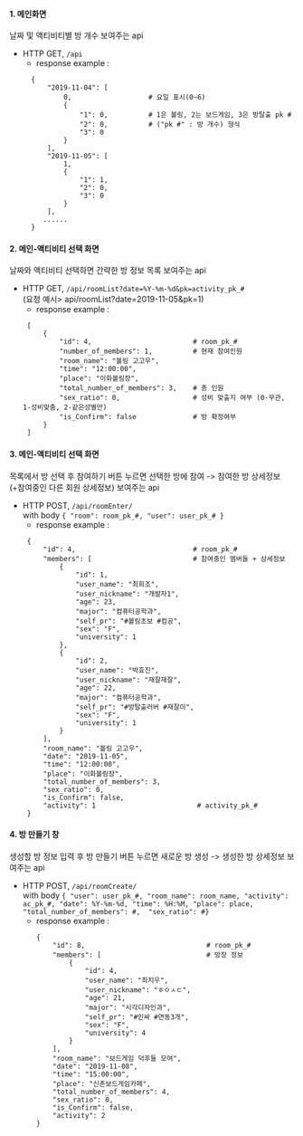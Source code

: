 #### 1. 메인화면
날짜 및 액티비티별 방 개수 보여주는 api
* HTTP GET, `/api`     
  * response example :
  ```
    {
        "2019-11-04": [           
            0,                   # 요일 표시(0~6)
            {
                "1": 0,          # 1은 볼링, 2는 보드게임, 3은 방탈출 pk #
                "2": 0,          # ("pk #" : 방 개수) 형식
                "3": 0
            }
        ],
        "2019-11-05": [
            1,
            {
                "1": 1,
                "2": 0,
                "3": 0
            }
        ],
       ......
    }
  ```

#### 2. 메인-액티비티 선택 화면
날짜와 액티비티 선택하면 간략한 방 정보 목록 보여주는 api
* HTTP GET, `/api/roomList?date=%Y-%m-%d&pk=activity_pk_#`  
(요청 예시> api/roomList?date=2019-11-05&pk=1)  
  * response example :
   ```
    [
        {
            "id": 4,                         # room_pk_#
            "number_of_members": 1,          # 현재 참여인원
            "room_name": "볼링 고고우",
            "time": "12:00:00",
            "place": "이화볼링장",
            "total_number_of_members": 3,    # 총 인원
            "sex_ratio": 0,                  # 성비 맞출지 여부 (0-무관, 1-성비맞춤, 2-같은성별만)
            "is_Confirm": false              # 방 확정여부
        }
    ]
   ```
#### 3. 메인-액티비티 선택 화면 
목록에서 방 선택 후 참여하기 버튼 누르면 선택한 방에 참여 -> 참여한 방 상세정보(+참여중인 다른 회원 상세정보) 보여주는 api

* HTTP POST, `/api/roomEnter/`   
with body `{ "room": room_pk_#, "user": user_pk_# }`   
  * response example :
   ```
    {
        "id": 4,                             # room_pk_#
        "members": [                         # 참여중인 멤버들 + 상세정보
            {
                "id": 1,
                "user_name": "최희조",
                "user_nickname": "개발자1",
                "age": 23,
                "major": "컴퓨터공학과",
                "self_pr": "#볼링초보 #컴공",
                "sex": "F",
                "university": 1
            },
            {
                "id": 2,
                "user_name": "박효진",
                "user_nickname": "재잘재잘",
                "age": 22,
                "major": "컴퓨터공학과",
                "self_pr": "#방탈출러버 #재잘이",
                "sex": "F",
                "university": 1
            }
        ],
        "room_name": "볼링 고고우",
        "date": "2019-11-05",
        "time": "12:00:00",
        "place": "이화볼링장",
        "total_number_of_members": 3,
        "sex_ratio": 0,
        "is_Confirm": false,
        "activity": 1                         # activity_pk_#
    }
   ```
  
#### 4. 방 만들기 창
생성할 방 정보 입력 후 방 만들기 버튼 누르면 새로운 방 생성 -> 생성한 방 상세정보 보여주는 api
* HTTP POST, `/api/roomCreate/`  
 with body `{ "user": user_pk_#, "room_name": room_name, "activity": ac_pk_#,
 "date": %Y-%m-%d, "time": %H:%M, "place": place, "total_number_of_members": #, 
 "sex_ratio": #}`   
  * response example :
    ```
    {
        "id": 8,                              # room_pk_#
        "members": [                          # 방장 정보
            {
                "id": 4,
                "user_name": "최지우",
                "user_nickname": "ㅎㅇㅅㄷ",
                "age": 21,
                "major": "시각디자인과",
                "self_pr": "#인싸 #연동3개",
                "sex": "F",
                "university": 4
            }
        ],
        "room_name": "보드게임 덕후들 모여",
        "date": "2019-11-08",
        "time": "15:00:00",
        "place": "신촌보드게임카페",
        "total_number_of_members": 4,
        "sex_ratio": 0,
        "is_Confirm": false,
        "activity": 2
    }
    ```